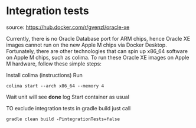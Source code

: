 # Integration tests
source: https://hub.docker.com/r/gvenzl/oracle-xe

Currently, there is no Oracle Database port for ARM chips, hence Oracle XE images cannot run on the new Apple M chips via Docker Desktop.
Fortunately, there are other technologies that can spin up x86_64 software on Apple M chips, such as colima. To run these Oracle XE images on Apple M hardware, follow these simple steps:

Install colima (instructions)
Run

``colima start --arch x86_64 --memory 4``

Wait unit will see **done** log
Start container as usual

TO exclude integration tests in gradle build just call 

```gradle clean build -PintegrationTests=false```